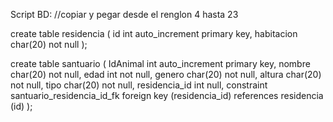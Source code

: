 Script BD:
//copiar y pegar desde el renglon 4 hasta 23

create table residencia
(
    id         int auto_increment
        primary key,
    habitacion char(20) not null
);

create table santuario
(
    IdAnimal      int auto_increment
        primary key,
    nombre        char(20) not null,
    edad          int      not null,
    genero        char(20) not null,
    altura        char(20) not null,
    tipo          char(20) not null,
    residencia_id int      null,
    constraint santuario_residencia_id_fk
        foreign key (residencia_id) references residencia (id)
);

